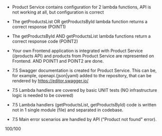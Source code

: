 * Product Service contains configuration for 2 lambda functions, API is not working at all, but configuration is correct

* The getProductsList OR getProductsById lambda function returns a correct response (POINT1)
* The getProductsById AND getProductsList lambda functions return a correct response code (POINT2)
* Your own Frontend application is integrated with Product Service (/products API) and products from Product Service are represented on Frontend. AND POINT1 and POINT2 are done.

* 7.5 Swagger documentation is created for Product Service. This can be, for example, openapi.(json|yaml) added to the repository, that can be rendered by https://editor.swagger.io/
* 7.5 Lambda handlers are covered by basic UNIT tests (NO infrastructure logic is needed to be covered)
* 7.5 Lambda handlers (getProductsList, getProductsById) code is written not in 1 single module (file) and separated in codebase.
* 7.5 Main error scenarios are handled by API ("Product not found" error).

100/100
